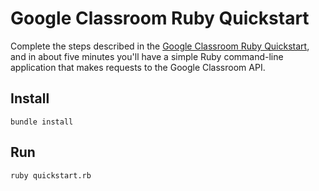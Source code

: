 # Google Classroom Ruby Quickstart

Complete the steps described in the [Google Classroom Ruby Quickstart](https://developers.google.com/classroom/quickstart/ruby), and in about five minutes you'll have a simple Ruby command-line application that makes requests to the Google Classroom API.

## Install

`bundle install`

## Run

`ruby quickstart.rb`
